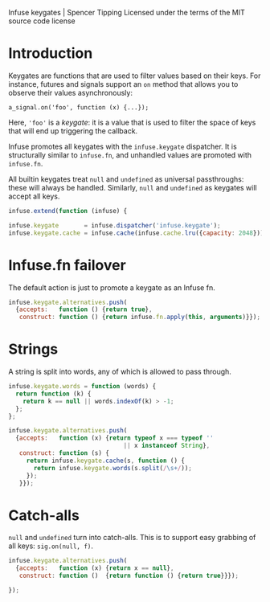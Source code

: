 Infuse keygates | Spencer Tipping
Licensed under the terms of the MIT source code license

# Introduction

Keygates are functions that are used to filter values based on their keys. For
instance, futures and signals support an `on` method that allows you to observe
their values asynchronously:

    a_signal.on('foo', function (x) {...});

Here, `'foo'` is a _keygate_: it is a value that is used to filter the space of
keys that will end up triggering the callback.

Infuse promotes all keygates with the `infuse.keygate` dispatcher. It is
structurally similar to `infuse.fn`, and unhandled values are promoted with
`infuse.fn`.

All builtin keygates treat `null` and `undefined` as universal passthroughs:
these will always be handled. Similarly, `null` and `undefined` as keygates
will accept all keys.

```js
infuse.extend(function (infuse) {
```

```js
infuse.keygate       = infuse.dispatcher('infuse.keygate');
infuse.keygate.cache = infuse.cache(infuse.cache.lru({capacity: 2048}));
```

# Infuse.fn failover

The default action is just to promote a keygate as an Infuse fn.

```js
infuse.keygate.alternatives.push(
  {accepts:   function () {return true},
   construct: function () {return infuse.fn.apply(this, arguments)}});
```

# Strings

A string is split into words, any of which is allowed to pass through.

```js
infuse.keygate.words = function (words) {
  return function (k) {
    return k == null || words.indexOf(k) > -1;
  };
};
```

```js
infuse.keygate.alternatives.push(
  {accepts:   function (x) {return typeof x === typeof ''
                                || x instanceof String},
   construct: function (s) {
     return infuse.keygate.cache(s, function () {
       return infuse.keygate.words(s.split(/\s+/));
     });
   }});
```

# Catch-alls

`null` and `undefined` turn into catch-alls. This is to support easy grabbing
of all keys: `sig.on(null, f)`.

```js
infuse.keygate.alternatives.push(
  {accepts:   function (x) {return x == null},
   construct: function ()  {return function () {return true}}});
```

```js
});

```
